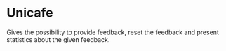 # Unicafe

Gives the possibility to provide feedback, reset the feedback and present statistics about the given feedback.